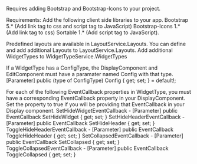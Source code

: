 ﻿Requires adding Bootstrap and Bootstrap-Icons to your project.

Requirements:
Add the following client side libraries to your app.
Bootstrap 5.* (Add link tag to css and script tag to JavaScript)
Bootstrap-Icons 1.* (Add link tag to css)
Sortable 1.* (Add script tag to JavaScript).

Predefined layouts are available in LayoutService.Layouts.  You can define and add additional Layouts to LayoutService.Layouts.
Add additional WidgetTypes to WidgetTypeService.WidgetTypes

If a WidgetType has a ConfigType, the DisplayComponent and EditComponent must have a paramater named Config with that type.
[Parameter] public (type of ConfigType) Config { get; set; } = default!;

For each of the following EventCallback properties in WidgetType, you must have a corresponding EventCallback property in your DisplayComponent.  Set the property to true if you will be providing that EventCallback in your Display component.
SetHideWidgetEventCallback - [Parameter] public EventCallback<bool> SetHideWidget { get; set; }
SetHideHeaderEventCallback - [Parameter] public EventCallback<bool> SetHideHeader { get; set; }
ToggleHideHeaderEventCallback - [Parameter] public EventCallback ToggleHideHeader { get; set; }
SetCollapsedEventCallback - [Parameter] public EventCallback<bool> SetCollapsed { get; set; }
ToggleCollapsedEventCallback - [Parameter] public EventCallback ToggleCollapsed { get; set; }

